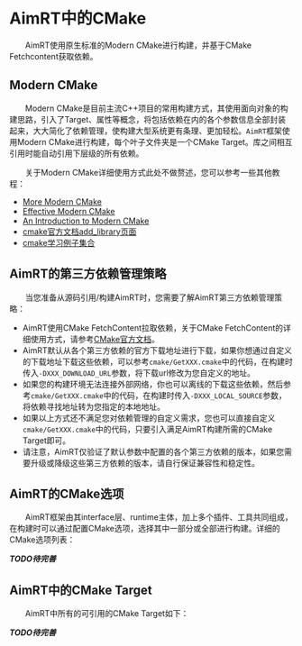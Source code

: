 
# AimRT中的CMake

&emsp;&emsp;AimRT使用原生标准的Modern CMake进行构建，并基于CMake Fetchcontent获取依赖。

## Modern CMake
&emsp;&emsp;Modern CMake是目前主流C++项目的常用构建方式，其使用面向对象的构建思路，引入了Target、属性等概念，将包括依赖在内的各个参数信息全部封装起来，大大简化了依赖管理，使构建大型系统更有条理、更加轻松。`AimRT`框架使用Modern CMake进行构建，每个叶子文件夹是一个CMake Target。库之间相互引用时能自动引用下层级的所有依赖。

&emsp;&emsp;关于Modern CMake详细使用方式此处不做赘述，您可以参考一些其他教程：
- [More Modern CMake](https://hsf-training.github.io/hsf-training-cmake-webpage/aio/index.html)
- [Effective Modern CMake](https://gist.github.com/mbinna/c61dbb39bca0e4fb7d1f73b0d66a4fd1)
- [An Introduction to Modern CMake](https://cliutils.gitlab.io/modern-cmake/)
- [cmake官方文档add_library页面](https://cmake.org/cmake/help/latest/command/add_library.html)
- [cmake学习例子集合](https://github.com/ttroy50/cmake-examples)

## AimRT的第三方依赖管理策略
&emsp;&emsp;当您准备从源码引用/构建AimRT时，您需要了解AimRT第三方依赖管理策略：
- AimRT使用CMake FetchContent拉取依赖，关于CMake FetchContent的详细使用方式，请参考[CMake官方文档](https://cmake.org/cmake/help/latest/module/FetchContent.html)。
- AimRT默认从各个第三方依赖的官方下载地址进行下载，如果你想通过自定义的下载地址下载这些依赖，可以参考`cmake/GetXXX.cmake`中的代码，在构建时传入`-DXXX_DOWNLOAD_URL`参数，将下载url修改为您自定义的地址。
- 如果您的构建环境无法连接外部网络，你也可以离线的下载这些依赖，然后参考`cmake/GetXXX.cmake`中的代码，在构建时传入`-DXXX_LOCAL_SOURCE`参数，将依赖寻找地址转为您指定的本地地址。
- 如果以上方式还不满足您对依赖管理的自定义需求，您也可以直接自定义`cmake/GetXXX.cmake`中的代码，只要引入满足AimRT构建所需的CMake Target即可。
- 请注意，AimRT仅验证了默认参数中配置的各个第三方依赖的版本，如果您需要升级或降级这些第三方依赖的版本，请自行保证兼容性和稳定性。

## AimRT的CMake选项
&emsp;&emsp;AimRT框架由其interface层、runtime主体，加上多个插件、工具共同组成，在构建时可以通过配置CMake选项，选择其中一部分或全部进行构建。详细的CMake选项列表：

***TODO待完善***


## AimRT中的CMake Target
&emsp;&emsp;AimRT中所有的可引用的CMake Target如下：

***TODO待完善***
